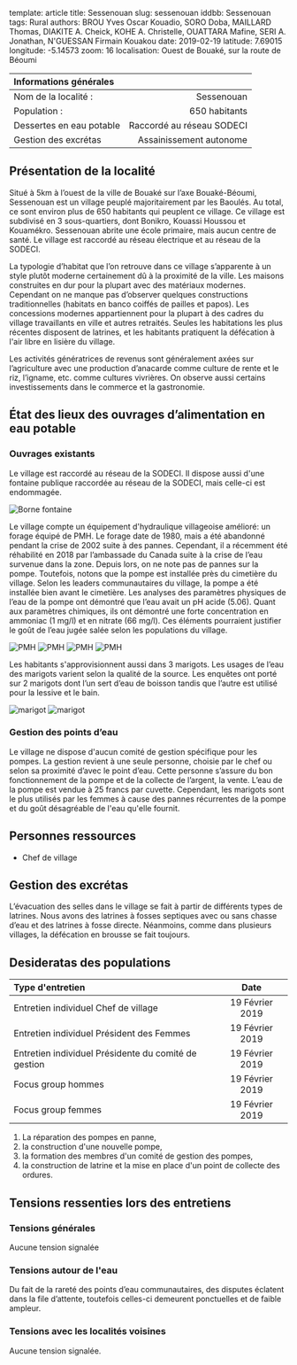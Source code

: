 template: article
title: Sessenouan
slug: sessenouan
iddbb:  Sessenouan
tags: Rural
authors: BROU Yves Oscar Kouadio, SORO Doba, MAILLARD Thomas, DIAKITE A. Cheick, KOHE A. Christelle, OUATTARA Mafine, SERI A. Jonathan, N'GUESSAN Firmain Kouakou
date: 2019-02-19
latitude:  7.69015 
longitude: -5.14573
zoom: 16
localisation: Ouest de Bouaké, sur la route de Béoumi




|Informations générales||
|:--|--:|
| Nom de la localité : | Sessenouan | 
| Population : | 650 habitants | 
| Dessertes en eau potable | Raccordé au réseau SODECI | 
| Gestion des excrétas | Assainissement autonome |



## Présentation de la localité
Situé à 5km à l’ouest de la ville de Bouaké sur l’axe Bouaké-Béoumi, Sessenouan est un village peuplé majoritairement par les Baoulés. Au total, ce sont environ plus de 650 habitants qui peuplent ce village. Ce village est subdivisé en 3 sous-quartiers, dont Bonikro, Kouassi Houssou et Kouamékro. Sessenouan abrite une école primaire, mais aucun centre de santé. Le village est raccordé au réseau électrique et au réseau de la SODECI.


La typologie d’habitat que l’on retrouve dans ce village s’apparente à un style plutôt moderne certainement dû à la proximité de la ville. Les maisons construites en dur pour la plupart avec des matériaux modernes. Cependant on ne manque pas d’observer quelques constructions traditionnelles (habitats en banco coiffés de pailles et papos). Les concessions modernes appartiennent pour la plupart à des cadres du village travaillants en ville et autres retraités. Seules les habitations les plus récentes disposent de latrines, et les habitants pratiquent la défécation à l'air libre en lisière du village.


Les activités génératrices de revenus sont généralement axées sur l’agriculture avec une production d’anacarde comme culture de rente et le riz, l’igname, etc. comme cultures vivrières. On observe aussi certains investissements dans le commerce et la gastronomie.


## État des lieux des ouvrages d’alimentation en eau potable

### Ouvrages existants
Le village est raccordé au réseau de la SODECI. Il dispose aussi d'une fontaine publique raccordée au réseau de la SODECI, mais celle-ci est endommagée.


![Borne fontaine](images/sessenouan3.jpg "Borne fontaine")

Le village compte un équipement d'hydraulique villageoise amélioré: un forage équipé de PMH. Le forage date de 1980, mais a été abandonné pendant la crise de 2002 suite à des pannes. Cependant, il a récemment été réhabilité en 2018 par l’ambassade du Canada suite à la crise de l’eau survenue dans la zone. Depuis lors, on ne note pas de pannes sur la pompe. Toutefois, notons que la pompe est installée près du cimetière du village. Selon les leaders communautaires du village, la pompe a été installée bien avant le cimetière. Les analyses des paramètres physiques de l’eau de la pompe ont démontré que l’eau avait un pH acide (5.06). Quant aux paramètres chimiques, ils ont démontré une forte concentration en ammoniac (1 mg/l) et en nitrate (66 mg/l). Ces éléments pourraient justifier le goût de l’eau jugée salée selon les populations du village.

 
![PMH](images/sessenouan4.jpg "PMH")
![PMH](images/sessenouan5.jpg "PMH")
![PMH](images/sessenouan6.jpg "PMH")
![PMH](images/sessenouan7.jpg "PMH")


Les habitants s'approvisionnent aussi dans 3 marigots. Les usages de l’eau des marigots varient selon la qualité de la source. Les enquêtes ont porté sur 2 marigots dont l’un sert d’eau de boisson tandis que l’autre est utilisé pour la lessive et le bain.


![marigot](images/sessenouan1.jpg "marigot")
  ![marigot](images/sessenouan2.jpg "marigot")

### Gestion des points d’eau

Le village ne dispose d'aucun comité de gestion spécifique pour les pompes. La gestion revient à une seule personne, choisie par le chef ou selon sa proximité d’avec le point d’eau.  Cette personne s’assure du bon fonctionnement de la pompe et de la collecte de l’argent, la vente. L’eau de la pompe est vendue à 25 francs par cuvette. Cependant, les marigots sont le plus utilisés par les femmes à cause des pannes récurrentes de la pompe et du goût désagréable de l'eau qu'elle fournit.

##  Personnes ressources


* Chef de village

##  Gestion des excrétas
L’évacuation des selles dans le village se fait à partir de différents types de latrines. Nous avons des latrines à fosses septiques avec ou sans chasse d’eau et des latrines à fosse directe. Néanmoins, comme dans plusieurs villages, la défécation en brousse se fait toujours.
##  Desideratas des populations
| Type d'entretien | Date | 
| :-- | :--: | 
| Entretien individuel Chef de village |19 Février 2019| 
| Entretien individuel Président des Femmes|19 Février 2019| 
| Entretien individuel Présidente du comité de gestion|19 Février 2019| 
| Focus group hommes |19 Février 2019| 
| Focus group femmes |19 Février 2019| 


1. La réparation des pompes en panne,
2. la construction d'une nouvelle pompe,
3. la formation des membres d'un comité de gestion des pompes,
4. la construction de latrine et la mise en place d'un point de collecte des ordures.

## Tensions ressenties lors des entretiens

### Tensions générales
Aucune tension signalée

### Tensions autour de l'eau
Du fait de la rareté des points d’eau communautaires, des disputes éclatent dans la file d’attente, toutefois celles-ci demeurent ponctuelles et de faible ampleur.

### Tensions avec les localités voisines
Aucune tension signalée.

